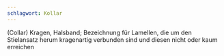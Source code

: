 ```yaml
---
schlagwort: Kollar
---
```

(Collar) Kragen, Halsband; Bezeichnung für Lamellen, die  um den Stielansatz herum kragenartig verbunden sind und diesen nicht oder kaum erreichen